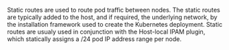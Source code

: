 Static routes are used to route pod traffic between nodes. The static routes are typically added to the host, and if required, the underlying network, by the installation framework used to create the Kubernetes deployment. Static routes are usualy used in conjunction with the Host-local IPAM plugin, which statically assigns a /24 pod IP address range per node.
